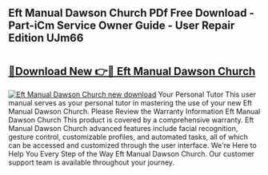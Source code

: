 ## Eft Manual Dawson Church PDf Free Download - Part-iCm Service Owner Guide - User Repair Edition UJm66

# <h2><a href="http://bc34690.oget.top/?id=Eft+Manual+Dawson+Church">🔗Download New 👉🔴 Eft Manual Dawson Church</a></h2>

[![Eft Manual Dawson Church new download](https://i.imgur.com/5g1atiW.png)](http://bc34690.oget.top/?id=Eft+Manual+Dawson+Church)
Your Personal Tutor This user manual serves as your personal tutor in mastering the use of your new Eft Manual Dawson Church. Please Review the Warranty Information Eft Manual Dawson Church This product is covered by a comprehensive warranty. Eft Manual Dawson Church advanced features include facial recognition, gesture control, customizable profiles, and automated tasks, all of which can be accessed and customized through the user interface. We're Here to Help You Every Step of the Way Eft Manual Dawson Church. Our customer support team is available throughout your journey.
